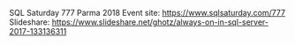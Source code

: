 SQL Saturday 777 Parma 2018
Event site: https://www.sqlsaturday.com/777
Slideshare: https://www.slideshare.net/ghotz/always-on-in-sql-server-2017-133136311

